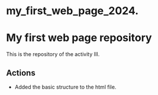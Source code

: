 # my_first_web_page_2024.

# My first web page repository

This is the repository of the activity III.

## Actions
- Added the basic structure to the html file.
